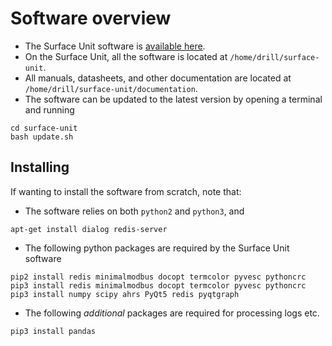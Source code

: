 # Software overview 

* The Surface Unit software is [available here](https://github.com/nicholasmr/surface-unit).
* On the Surface Unit, all the software is located at `/home/drill/surface-unit`.
* All manuals, datasheets, and other documentation are located at `/home/drill/surface-unit/documentation`.
* The software can be updated to the latest version by opening a terminal and running 

```
cd surface-unit
bash update.sh
```

## Installing

If wanting to install the software from scratch, note that:

* The software relies on both `python2` and `python3`, and

```
apt-get install dialog redis-server
```

* The following python packages are required by the Surface Unit software

```
pip2 install redis minimalmodbus docopt termcolor pyvesc pythoncrc
pip3 install redis minimalmodbus docopt termcolor pyvesc pythoncrc
pip3 install numpy scipy ahrs PyQt5 redis pyqtgraph 
```

* The following *additional* packages are required for processing logs etc.

```
pip3 install pandas 
```

